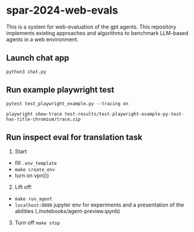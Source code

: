 # spar-2024-web-evals

This is a system for web-evaluation of the gpt agents.
This repository implements existing approaches and algorithms to benchmark LLM-based agents in a web environment.

## Launch chat app

```
python3 chat.py
```

## Run example playwright test

```
pytest test_playwright_example.py --tracing on
```

```
playwright show-trace test-results/test-playwright-example-py-test-has-title-chromium/trace.zip
```

## Run inspect eval for translation task

1. Start
  * fill `.env_template`
  * `make create_env`
  * turn on vpn)))

2. Lift off:
  * `make run_agent`
  * `localhost:8888` jupyter env for experiments and a presentation of the abilities (./notebooks/agent-preview.ipynb)

3. Turn off
  `make stop`
